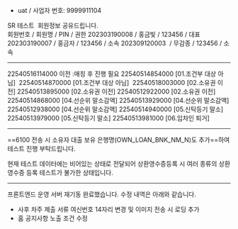 - uat / 사업자 번호: 9999911104

SR 테스트  회원정보 공유드립니다.  
회원번호 / 회원명 / PIN / 권한
202303190008 / 홍금빛 / 123456 / 대표
202303190007 / 홍금자 / 123456 / 소속
202309120003  / 무감종 / 123456 / 소속

***
22540516114000 이전 :매칭 후 진행 필요
22540514854000 [01.조건부 대상 아님] 
22540514870000 [01.조건부 대상 아님] 
22540518003000 [02.소유권 이전]
22540513895000 [02.소유권 이전]
22540512922000 [02.소유권 이전]
22540514868000 [04.선순위 말소감액]
22540513929000 [04.선순위 말소감액]
22540512938000 [04.선순위 말소감액]
22540514940000 [05.신탁등기 말소]
22540513979000 [05.신탁등기 말소]
22540513981000 [06.임차인 퇴거]
***

==6100 전송 시 소유자 대출 보유 은행명(OWN_LOAN_BNK_NM_N)도 추가==하여 테스트 진행 부탁드립니다.

현재 테스트 데이터에는 비어있는 상태로 전달되어 상환영수증등록 시 여러 종류의 상환영수증 등록 테스트가 불가한 상태입니다.

***
프론트엔드 운영 서버 재기동 완료했습니다. 수정 내역은 아래와 같습니다.

- 사후 차주 제출 서류 여신번호 14자리 변경 및 이미지 전송 시 로딩 추가
- 홈 공지사항 노출 조건 수정